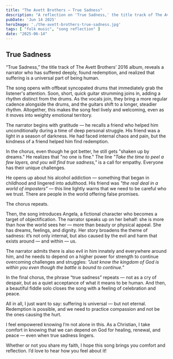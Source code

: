 ```yaml
---
title: "The Avett Brothers — True Sadness"
description: "A reflection on 'True Sadness,' the title track of The Avett Brothers’ 2016 album — exploring its emotional complexity, hopeful tone, and the narrator’s journey through suffering and grace."
pubDate: 'Jun 14 2025'
heroImage: './the-avett-brothers-true-sadness.jpg'
tags: [ "folk music", "song reflection" ]
date: "2025-06-14"
---
```


## True Sadness

“True Sadness,” the title track of The Avett Brothers’ 2016 album, reveals a narrator who has suffered deeply, found
redemption, and realized that suffering is a universal part of being human.

The song opens with offbeat syncopated drums that immediately grab the listener's attention. Soon, short, quick guitar
strumming joins in, adding a rhythm distinct from the drums. As the vocals join, they bring a more regular cadence
alongside the drums, and the guitars shift to a longer, steadier rhythm. Altogether, this makes the song feel lively and
welcoming, even as it moves into weighty emotional territory.

The narrator begins with gratitude — he recalls a friend who helped him unconditionally during a time of deep personal
struggle. His friend was a light in a season of darkness. He had faced internal chaos and pain, but the kindness of a
friend helped him find redemption.

In the chorus, even though he got better, he still gets "shaken up by dreams." He realizes that "no one is fine." The
line _"Take the time to peel a few layers, and you will find true sadness,"_ is a call for empathy. Everyone has their
unique challenges.

He opens up about his alcohol addiction — something that began in childhood and lingered into adulthood. His friend was
_"the real deal in a world of imposters"_ — this line lightly warns that we need to be careful who we trust. There are
people in the world offering false promises.

The chorus repeats.

Then, the song introduces Angela, a fictional character who becomes a target of objectification. The narrator speaks up
on her behalf: she is more than how the world sees her — more than beauty or physical appeal. She has dreams, feelings,
and dignity. Her story broadens the theme of sadness: it’s not only internal, but also caused by the evil and harm that
exists around — and within — us.

The narrator admits there is also evil in him innately and everywhere around him, and he needs to depend on a higher
power for strength to continue overcoming challenges and struggles: _"Just know the kingdom of God is within you even
though the battle is bound to continue."_

In the final chorus, the phrase “true sadness” repeats — not as a cry of despair, but as a quiet acceptance of what it
means to be human. And then, a beautiful fiddle solo closes the song with a feeling of celebration and peace.

All in all, I just want to say: suffering is universal — but not eternal. Redemption is possible, and we need to
practice compassion and not be the ones causing the hurt.

I feel empowered knowing I’m not alone in this. As a Christian, I take comfort in knowing that we can depend on God for
healing, renewal, and peace — even when true sadness lingers.

Whether or not you share my faith, I hope this song brings you comfort and reflection. I’d love to hear how you feel
about it!
